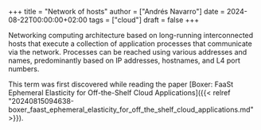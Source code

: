 +++
title = "Network of hosts"
author = ["Andrés Navarro"]
date = 2024-08-22T00:00:00+02:00
tags = ["cloud"]
draft = false
+++

Networking computing architecture based on long-running interconnected hosts that execute a collection of application processes that communicate via the network.
Processes can be reached using various addresses and names, predominantly based on IP addresses, hostnames, and L4 port numbers.

This term was first discovered while reading the paper [Boxer: FaaSt Ephemeral Elasticity for Off-the-Shelf Cloud Applications]({{< relref "20240815094638-boxer_faast_ephemeral_elasticity_for_off_the_shelf_cloud_applications.md" >}}).

